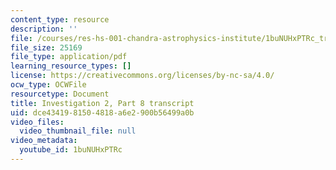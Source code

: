 ```yaml
---
content_type: resource
description: ''
file: /courses/res-hs-001-chandra-astrophysics-institute/1buNUHxPTRc_transcript.pdf
file_size: 25169
file_type: application/pdf
learning_resource_types: []
license: https://creativecommons.org/licenses/by-nc-sa/4.0/
ocw_type: OCWFile
resourcetype: Document
title: Investigation 2, Part 8 transcript
uid: dce43419-8150-4818-a6e2-900b56499a0b
video_files:
  video_thumbnail_file: null
video_metadata:
  youtube_id: 1buNUHxPTRc
---
```

